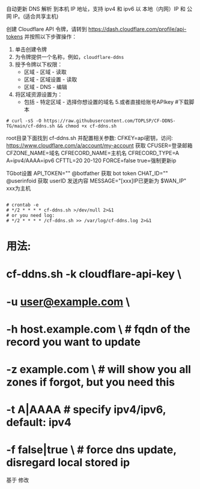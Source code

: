
自动更新 DNS 解析 到本机 IP 地址，支持 ipv4 和 ipv6 以 本地（内网）IP 和 公网 IP。(适合共享主机)


创建 Cloudflare API 令牌，请转到 https://dash.cloudflare.com/profile/api-tokens 并按照以下步骤操作：
1. 单击创建令牌
2. 为令牌提供一个名称，例如，`cloudflare-ddns`
3. 授予令牌以下权限：
    * 区域 - 区域 - 读取
    * 区域 - 区域设置 - 读取
    * 区域 - DNS - 编辑
4. 将区域资源设置为：
    * 包括 - 特定区域 - 选择你想设置的域名
5.或者直接给账号APIkey
#下载脚本
```
# curl -sS -O https://raw.githubusercontent.com/TOPLSP/CF-DDNS-TG/main/cf-ddns.sh && chmod +x cf-ddns.sh
```
root目录下面找到 cf-ddns.sh 并配置相关参数:
CFKEY=api密钥，访问: https://www.cloudflare.com/a/account/my-account 获取
CFUSER=登录邮箱
CFZONE_NAME=域名
CFRECORD_NAME=主机名
CFRECORD_TYPE=A   A=ipv4/AAAA=ipv6
CFTTL=20           20-120
FORCE=false       true=强制更新ip

TGbot设置
API_TOKEN=""   @botfather 获取 bot token
CHAT_ID=""     @userinfoid 获取 userID
发送内容
MESSAGE="[xxx]IP已更新为 $WAN_IP"    xxx为主机

```

# crontab -e
# */2 * * * * cf-ddns.sh >/dev/null 2>&1
# or you need log:
# */2 * * * * /cf-ddns.sh >> /var/log/cf-ddns.log 2>&1

```

# 用法:
# cf-ddns.sh -k cloudflare-api-key \
#            -u user@example.com \
#            -h host.example.com \     # fqdn of the record you want to update
#            -z example.com \          # will show you all zones if forgot, but you need this
#            -t A|AAAA                 # specify ipv4/ipv6, default: ipv4
#            -f false|true \           # force dns update, disregard local stored ip



基于   修改


